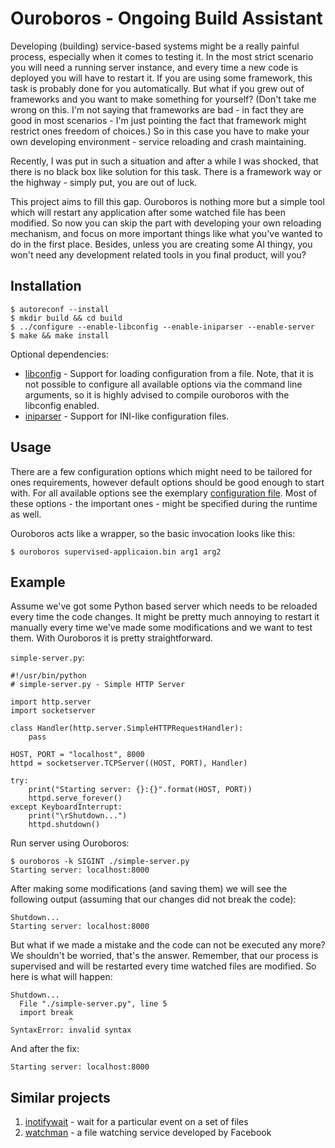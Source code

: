 Ouroboros - Ongoing Build Assistant
===================================

Developing (building) service-based systems might be a really painful process, especially when it
comes to testing it. In the most strict scenario you will need a running server instance, and
every time a new code is deployed you will have to restart it. If you are using some framework,
this task is probably done for you automatically. But what if you grew out of frameworks and you
want to make something for yourself? (Don't take me wrong on this. I'm not saying that frameworks
are bad - in fact they are good in most scenarios - I'm just pointing the fact that framework
might restrict ones freedom of choices.) So in this case you have to make your own developing
environment - service reloading and crash maintaining.

Recently, I was put in such a situation and after a while I was shocked, that there is no black
box like solution for this task. There is a framework way or the highway - simply put, you are out
of luck.

This project aims to fill this gap. Ouroboros is nothing more but a simple tool which will restart
any application after some watched file has been modified. So now you can skip the part with
developing your own reloading mechanism, and focus on more important things like what you've
wanted to do in the first place. Besides, unless you are creating some AI thingy, you won't need
any development related tools in you final product, will you?


Installation
------------

	$ autoreconf --install
	$ mkdir build && cd build
	$ ../configure --enable-libconfig --enable-iniparser --enable-server
	$ make && make install

Optional dependencies:

* [libconfig](http://www.hyperrealm.com/libconfig/) - Support for loading configuration from a
  file. Note, that it is not possible to configure all available options via the command line
  arguments, so it is highly advised to compile ouroboros with the libconfig enabled.
* [iniparser](http://ndevilla.free.fr/iniparser/) - Support for INI-like configuration files.


Usage
-----

There are a few configuration options which might need to be tailored for ones requirements,
however default options should be good enough to start with. For all available options see the
exemplary [configuration file](/doc/example.conf). Most of these options - the important ones -
might be specified during the runtime as well.

Ouroboros acts like a wrapper, so the basic invocation looks like this:

	$ ouroboros supervised-applicaion.bin arg1 arg2


Example
-------

Assume we've got some Python based server which needs to be reloaded every time the code changes.
It might be pretty much annoying to restart it manually every time we've made some modifications
and we want to test them. With Ouroboros it is pretty straightforward.

`simple-server.py`:

	#!/usr/bin/python
	# simple-server.py - Simple HTTP Server

	import http.server
	import socketserver

	class Handler(http.server.SimpleHTTPRequestHandler):
	    pass

	HOST, PORT = "localhost", 8000
	httpd = socketserver.TCPServer((HOST, PORT), Handler)

	try:
	    print("Starting server: {}:{}".format(HOST, PORT))
	    httpd.serve_forever()
	except KeyboardInterrupt:
	    print("\rShutdown...")
	    httpd.shutdown()


Run server using Ouroboros:

	$ ouroboros -k SIGINT ./simple-server.py
	Starting server: localhost:8000

After making some modifications (and saving them) we will see the following output (assuming that
our changes did not break the code):

	Shutdown...
	Starting server: localhost:8000

But what if we made a mistake and the code can not be executed any more? We shouldn't be worried,
that's the answer. Remember, that our process is supervised and will be restarted every time
watched files are modified. So here is what will happen:

	Shutdown...
	  File "./simple-server.py", line 5
	  import break
	             ^
	SyntaxError: invalid syntax

And after the fix:

	Starting server: localhost:8000


Similar projects
----------------

1. [inotifywait](https://github.com/rvoicilas/inotify-tools/wiki) - wait for a particular event on a set of files
2. [watchman](https://facebook.github.io/watchman/) - a file watching service developed by Facebook
